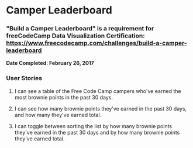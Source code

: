 # Camper Leaderboard
### "Build a Camper Leaderboard" is a requirement for freeCodeCamp Data Visualization Certification: https://www.freecodecamp.com/challenges/build-a-camper-leaderboard
**Date Completed: February 26, 2017**

### User Stories

1. I can see a table of the Free Code Camp campers who've earned the most brownie points in the past 30 days.

1. I can see how many brownie points they've earned in the past 30 days, and how many they've earned total.

1. I can toggle between sorting the list by how many brownie points they've earned in the past 30 days and by how many brownie points they've earned total.